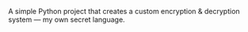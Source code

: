 A simple Python project that creates a custom encryption & decryption system — my own secret language.
